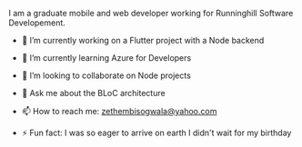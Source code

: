 I am a graduate mobile and web developer working for Runninghill Software Developement.

- 🔭 I’m currently working on a Flutter project with a Node backend

- 🌱 I’m currently learning Azure for Developers

- 👯 I’m looking to collaborate on Node projects

- 💬 Ask me about the BLoC architecture

- 📫 How to reach me: zethembisogwala@yahoo.com

- ⚡ Fun fact: I was so eager to arrive on earth I didn't wait for my birthday

